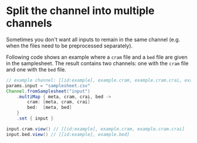 # Split the channel into multiple channels

Sometimes you don't want all inputs to remain in the same channel (e.g. when the files need to be preprocessed separately).

Following code shows an example where a `cram` file and a `bed` file are given in the samplesheet. The result contains two channels: one with the `cram` file and one with the `bed` file.

```groovy
// example channel: [[id:example], example.cram, example.cram.crai, example.bed]
params.input = "samplesheet.csv"
Channel.fromSamplesheet("input")
    .multiMap { meta, cram, crai, bed ->
        cram: [meta, cram, crai]
        bed:  [meta, bed]
    }
    .set { input }

input.cram.view() // [[id:example], example.cram, example.cram.crai]
input.bed.view() // [[id:example], example.bed]
```
